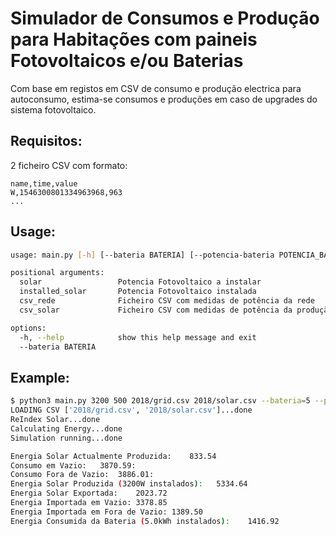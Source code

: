 # Simulador de Consumos e Produção para Habitações com paineis Fotovoltaicos e/ou Baterias

Com base em registos em CSV de consumo e produção electrica para autoconsumo, estima-se consumos e produções em caso de upgrades do sistema fotovoltaico.

## Requisitos:

2 ficheiro CSV com formato:
```csv
name,time,value
W,1546300801334963968,963
...
```

## Usage:

```bash
usage: main.py [-h] [--bateria BATERIA] [--potencia-bateria POTENCIA_BATERIA] solar installed_solar csv_rede csv_solar

positional arguments:
  solar                 Potencia Fotovoltaico a instalar
  installed_solar       Potencia Fotovoltaico instalada
  csv_rede              Ficheiro CSV com medidas de potência da rede
  csv_solar             Ficheiro CSV com medidas de potência da produção solar

options:
  -h, --help            show this help message and exit
  --bateria BATERIA    
```

## Example:

```bash
$ python3 main.py 3200 500 2018/grid.csv 2018/solar.csv --bateria=5 --potencia-bateria=3500
LOADING CSV ['2018/grid.csv', '2018/solar.csv']...done
ReIndex Solar...done
Calculating Energy...done
Simulation running...done

Energia Solar Actualmente Produzida:    833.54
Consumo em Vazio:   3870.59:
Consumo Fora de Vazio:  3886.01:
Energia Solar Produzida (3200W instalados):   5334.64
Energia Solar Exportada:    2023.72
Energia Importada em Vazio: 3378.85
Energia Importada em Fora de Vazio: 1389.50
Energia Consumida da Bateria (5.0kWh instalados):    1416.92

```
